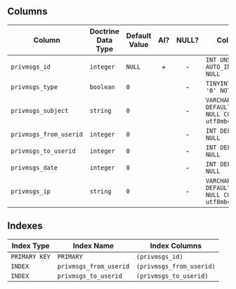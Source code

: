 ## Columns

| Column | Doctrine Data Type | Default Value | AI? | NULL? | Column DDL |
| ------ | ------------------ | ------------- | :-: | :---: | ---------- |
| `privmsgs_id` | `integer` | `NULL` | + | - | `INT UNSIGNED AUTO_INCREMENT NOT NULL` |
| `privmsgs_type` | `boolean` | `0` |  | - | `TINYINT(1) DEFAULT '0' NOT NULL` |
| `privmsgs_subject` | `string` | `0` |  | - | `VARCHAR(255) DEFAULT '0' NOT NULL COLLATE utf8mb4_unicode_ci` |
| `privmsgs_from_userid` | `integer` | `0` |  | - | `INT DEFAULT 0 NOT NULL` |
| `privmsgs_to_userid` | `integer` | `0` |  | - | `INT DEFAULT 0 NOT NULL` |
| `privmsgs_date` | `integer` | `0` |  | - | `INT DEFAULT 0 NOT NULL` |
| `privmsgs_ip` | `string` | `0` |  | - | `VARCHAR(42) DEFAULT '0' NOT NULL COLLATE utf8mb4_bin` |

## Indexes

| Index Type | Index Name | Index Columns |
| ---------- | ---------- | ------------- |
| `PRIMARY KEY` | `PRIMARY` | `(privmsgs_id)` |
| `INDEX` | `privmsgs_from_userid` | `(privmsgs_from_userid)` |
| `INDEX` | `privmsgs_to_userid` | `(privmsgs_to_userid)` |
